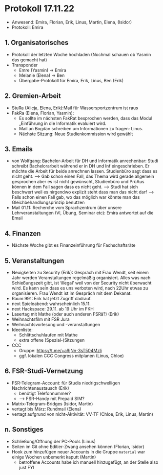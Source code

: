 ---
---

# Protokoll 17.11.22

- Anwesend: Emira, Florian, Erik, Linus, Martin, Elena, (Isidor)
- Protokoll: Emira

## 1. Organisatorisches

- Protokoll der letzten Woche hochladen (Nochmal schauen ob Yasmin das gemacht hat)
- Transponder
  - Emre (Yasmin) -> Emira
  - Melanie (Elena) -> Ben
  - Übergabe-Protokoll für Emira, Erik, Linus, Ben (Erik)

## 2. Gremien-Arbeit

- StuRa (Alicja, Elena, Erik):Mail für Wassersportzentrum ist raus
- FakRa (Elena, Florian, Yasmin):
  - Es sollte im nächsten FakRat besprochen werden, dass das Modul „Einführung in die Informatik evaluiert wird.
  - Mail an Bogdan schreiben um Informationen zu fragen: Linus.
  - Nächste Sitzung: Neue Studienkommission wird gewählt

## 3. Emails

- von Wolfgang: Bachelor-Arbeit für DH und Informatik anrechenbar: Studi schreibt Bachelorarbeit während er in DH und Inf eingeschrieben. Er möchte die Arbeit für beide anrechnen lassen. Studienbüro sagt dass es nicht geht. —> Gab schon einen Fall, das Thema wird gerade allgemein gesprochen aber es ist nicht gewünscht, Studienbüro und PrüAus können in dem Fall sagen dass es nicht geht. —> Studi hat sich beschwert weil es nirgendwo explizit steht dass man das nicht darf —> Falls schon einen Fall gab, wo das möglich war könnte man das Gleichbehandlungsprinzip benutzen
- Mail 01.11: Recherche vom Sprachzentrum über unsere Lehrveranstaltungen (Vl, Übung, Seminar etc): Emira antwortet auf die Email

## 4. Finanzen

- Nächste Woche gibt es Finanzeinführung für Fachschaftsräte

## 5. Veranstaltungen

- Neuigkeiten zu Security (Erik): Gespräch mit Frau Wendt, seit einem Jahr werden Veranstaltungen regelmäßig organisiert. Alles was nach Schießungszeit gibt, ist ‘illegal’ weil von der Security nicht überwacht wird. Es kann sein dass es uns verboten wird, nach 22Uhr etwas zu organisieren. Frau Wendt ist im Gespräch mit dem Dekanat.
- Raum 991: Erik hat jetzt Zugriff dadrauf.
- next Spieleabend: wahrscheinlich 15.11.
- next Hackspace: 29.11. ab 19 Uhr im FKH
- Lasertag mit Mathe (oder auch anderen FSRä?) (Erik)
- Weihnachtsfilm mit FSR Jura
- Weihnachtsvorlesung und -veranstaltungen
- Ideenliste:
  - Schlittschuhlaufen mit Mathe
  - extra offene (Spezial-)Sitzungen
- CCC
  - Gruppe: https://t.me/+a9jNn-3sT504Mzli
  - ggf. lokalen CCC Congress mitplanen (Linus, Chloe)

## 6. FSR-Studi-Vernetzung

- FSR-Telegram-Account: für Studis niedrigschwelligen Nachrichtenaustausch (Erik)
  - benötigt Telefonnummer?
  - --> FSR-Handy mit Prepaid SIM?
- Matrix-Telegram-Bridges (Isidor, Martin)
- vertagt bis März: Rundmail (Elena)
- vertagt aufgrund von nicht-Aktivität: VV-TF (Chloe, Erik, Linus, Martin)

## n. Sonstiges

- Schließung/Öffnung der PC-Pools (Linus)
- Seiten im Git ohne Editier-Zwang ansehen können (Florian, Isidor)
- Hook zum hinzufügen neuer Accounts in die Gruppe `material` war einige Wochen unbemerkt kaputt (Martin)
  - betroffene Accounts habe ich manuell hinzugefügt, an der Stelle also just FYI
